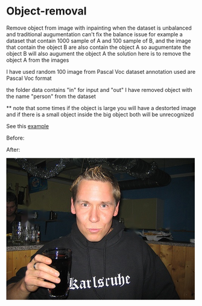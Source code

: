 # Object-removal
 Remove object from image with inpainting
 when the dataset is unbalanced and traditional augumentation can't fix the balance issue
 for example a dataset that contain 1000 sample of A and 100 sample of B, and the image that contain the object B are also contain the object A so augumentate the object 
 B will also augument the object A 
 the solution here is to remove the object A from the images
 
 I have used random 100 image from Pascal Voc dataset 
 annotation used are Pascal Voc format 
 
 the folder data contains "in" for input and "out" 
 I have removed object with the name "person" from the dataset 
 
 ** note that some times if the object is large you will have a destorted image and if there is a small object inside the big object both will be unrecognized 
 
 See this [example](https://github.com/MustafaAlahmid/Object-removal/blob/main/example.ipynb)
 
 Before:
 
 
 After:
 
 ![After removing the object 'bottle' image ](https://raw.githubusercontent.com/MustafaAlahmid/Object-removal/main/a.jpg?token=GHSAT0AAAAAAB7YFSS6V6S6P4CJGIVV5MXUZAIVBOA)

 
 
 
